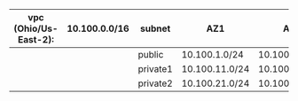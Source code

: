 | vpc (Ohio/Us-East-2): | 10.100.0.0/16 | subnet | AZ1 | AZ2 | AZ3 |
| --- | --- | --- | --- | --- | --- |
|  |  | public | 10.100.1.0/24 | 10.100.2.0/24 | 10.100.3.0/24 |
|  |  | private1 | 10.100.11.0/24 | 10.100.12.0/24 | 10.100.13.0/24 |
|  |  | private2 | 10.100.21.0/24 | 10.100.22.0/24 | 10.100.23.0/24 |
